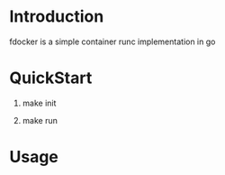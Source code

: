 # Introduction

fdocker is a simple container runc implementation in go

# QuickStart

1. make init

2. make run

# Usage

